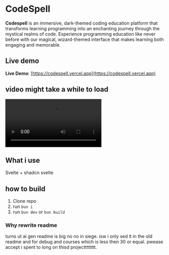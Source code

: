 # CodeSpell
**Codespell** is an immersive, dark-themed coding education platform that transforms learning programming into an enchanting journey through the mystical realms of code. Experience programming education like never before with our magical, wizard-themed interface that makes learning both engaging and memorable.


## Live demo

 **Live Demo**: [https://codespell.vercel.app](https://codespell.vercel.app)
 
## video might take a while to load

![video might take a while to load](/video.mov)

## What i use

Svelte + shadcn svelte

## how to build

1. Clone repo
2. run `bun i`
3. run `bun dev` or `bun build`

### Why rewrite readme
turns ut ai gen readme is big no no in siege. isw i only sed it in the old readme and for debug and courses which is less then 30 or equal. pwease accept i spent to long on thisd projectttttttt.
